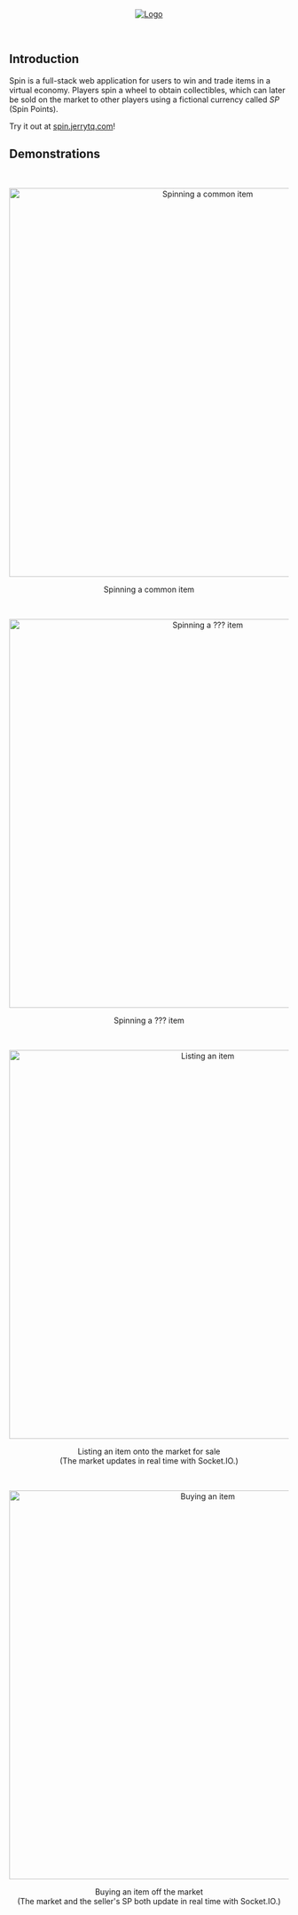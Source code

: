 &nbsp;
<p align="center">
  <a href="https://spin.jerrytq.com">
    <picture>
      <source media="(prefers-color-scheme: dark)" srcset="https://starship.jerrytq.com/spin/docs/logo-darkmode.png">
      <source media="(prefers-color-scheme: light)" srcset="https://starship.jerrytq.com/spin/docs/logo-lightmode.png">
      <img alt="Logo" src="https://starship.jerrytq.com/spin/docs/logo-darkmode.png">
    </picture>
  </a>
</p>
&nbsp;

## Introduction
Spin is a full-stack web application for users to win and trade items in a virtual economy. Players spin a wheel to obtain collectibles, which can later be sold on the market to other players using a fictional currency called *SP* (Spin Points).

Try it out at [spin.jerrytq.com](https://spin.jerrytq.com)!

## Demonstrations
&nbsp;
<p align="center">
  <img alt="Spinning a common item" src="https://starship.jerrytq.com/spin/docs/spinning-common.gif" width="700"/>
</p>
<p align="center">
  Spinning a common item
</p>
&nbsp;
<p align="center">
  <img alt="Spinning a ??? item" src="https://github.com/jerrytqz/public/blob/master/spin/spinning-tq.gif" width="700"/>
</p>
<p align="center">
  Spinning a ??? item
</p>
&nbsp;
<p align="center">
  <img alt="Listing an item" src="https://starship.jerrytq.com/spin/docs/listing-item.gif" width="700"/>
</p>
<p align="center">
  Listing an item onto the market for sale<br/>
  (The market updates in real time with Socket.IO.)
</p>
&nbsp;
<p align="center">
  <img alt="Buying an item" src="https://starship.jerrytq.com/spin/docs/buying-item.gif" width="700"/>
</p>
<p align="center">
  Buying an item off the market<br/>
  (The market and the seller's SP both update in real time with Socket.IO.)
</p>
&nbsp;
